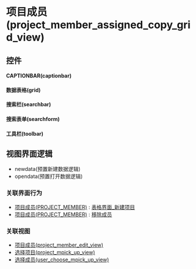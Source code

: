 # 项目成员(project_member_assigned_copy_grid_view)  <!-- {docsify-ignore-all} -->



## 控件
#### CAPTIONBAR(captionbar)
#### 数据表格(grid)
#### 搜索栏(searchbar)
#### 搜索表单(searchform)
#### 工具栏(toolbar)

## 视图界面逻辑
  * newdata(预置新建数据逻辑)
  * opendata(预置打开数据逻辑)


### 关联界面行为
  * [项目成员(PROJECT_MEMBER)](module/ProjMgmt/project_member) : [表格界面_新建项目](module/ProjMgmt/project_member#界面行为)
  * [项目成员(PROJECT_MEMBER)](module/ProjMgmt/project_member) : [移除成员](module/ProjMgmt/project_member#界面行为)

### 关联视图
  * [项目成员(project_member_edit_view)](app/view/project_member_edit_view)
  * [选择项目(project_mpick_up_view)](app/view/project_mpick_up_view)
  * [选择成员(user_choose_mpick_up_view)](app/view/user_choose_mpick_up_view)

<script>
 const { createApp } = Vue
  createApp({
    data() {
      return {

      }
    }
  }).use(ElementPlus).mount('#app')
</script>